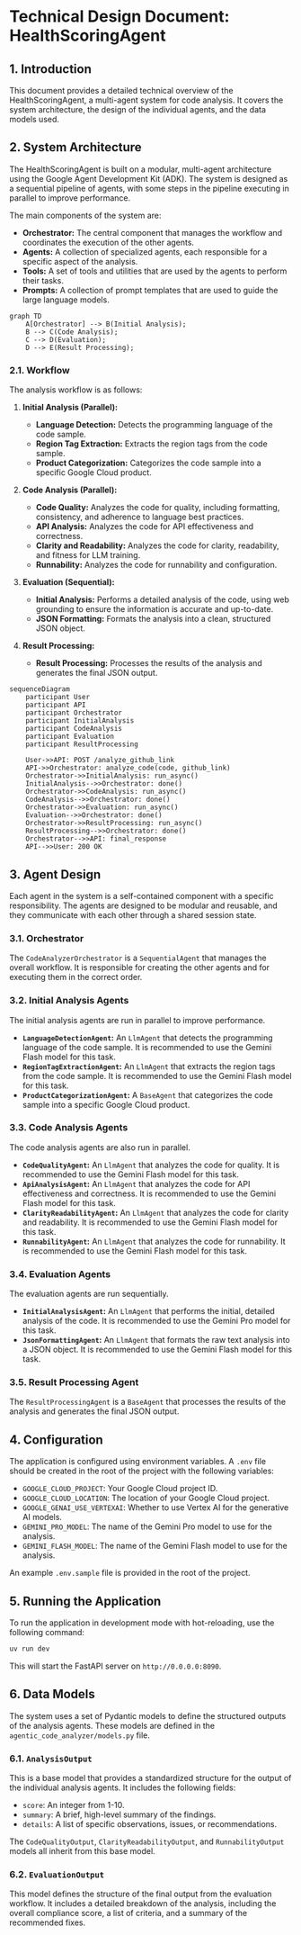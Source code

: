 # Technical Design Document: HealthScoringAgent

## 1. Introduction

This document provides a detailed technical overview of the HealthScoringAgent, a multi-agent system for code analysis. It covers the system architecture, the design of the individual agents, and the data models used.

## 2. System Architecture

The HealthScoringAgent is built on a modular, multi-agent architecture using the Google Agent Development Kit (ADK). The system is designed as a sequential pipeline of agents, with some steps in the pipeline executing in parallel to improve performance.

The main components of the system are:

* **Orchestrator:** The central component that manages the workflow and coordinates the execution of the other agents.
* **Agents:** A collection of specialized agents, each responsible for a specific aspect of the analysis.
* **Tools:** A set of tools and utilities that are used by the agents to perform their tasks.
* **Prompts:** A collection of prompt templates that are used to guide the large language models.

```mermaid
graph TD
    A[Orchestrator] --> B(Initial Analysis);
    B --> C(Code Analysis);
    C --> D(Evaluation);
    D --> E(Result Processing);
```

### 2.1. Workflow

The analysis workflow is as follows:

1. **Initial Analysis (Parallel):**
    * **Language Detection:** Detects the programming language of the code sample.
    * **Region Tag Extraction:** Extracts the region tags from the code sample.
    * **Product Categorization:** Categorizes the code sample into a specific Google Cloud product.

2. **Code Analysis (Parallel):**
    * **Code Quality:** Analyzes the code for quality, including formatting, consistency, and adherence to language best practices.
    * **API Analysis:** Analyzes the code for API effectiveness and correctness.
    * **Clarity and Readability:** Analyzes the code for clarity, readability, and fitness for LLM training.
    * **Runnability:** Analyzes the code for runnability and configuration.

3. **Evaluation (Sequential):**
    * **Initial Analysis:** Performs a detailed analysis of the code, using web grounding to ensure the information is accurate and up-to-date.
    * **JSON Formatting:** Formats the analysis into a clean, structured JSON object.

4. **Result Processing:**
    * **Result Processing:** Processes the results of the analysis and generates the final JSON output.

```mermaid
sequenceDiagram
    participant User
    participant API
    participant Orchestrator
    participant InitialAnalysis
    participant CodeAnalysis
    participant Evaluation
    participant ResultProcessing

    User->>API: POST /analyze_github_link
    API->>Orchestrator: analyze_code(code, github_link)
    Orchestrator->>InitialAnalysis: run_async()
    InitialAnalysis-->>Orchestrator: done()
    Orchestrator->>CodeAnalysis: run_async()
    CodeAnalysis-->>Orchestrator: done()
    Orchestrator->>Evaluation: run_async()
    Evaluation-->>Orchestrator: done()
    Orchestrator->>ResultProcessing: run_async()
    ResultProcessing-->>Orchestrator: done()
    Orchestrator-->>API: final_response
    API-->>User: 200 OK
```

## 3. Agent Design

Each agent in the system is a self-contained component with a specific responsibility. The agents are designed to be modular and reusable, and they communicate with each other through a shared session state.

### 3.1. Orchestrator

The `CodeAnalyzerOrchestrator` is a `SequentialAgent` that manages the overall workflow. It is responsible for creating the other agents and for executing them in the correct order.

### 3.2. Initial Analysis Agents

The initial analysis agents are run in parallel to improve performance.

* **`LanguageDetectionAgent`:** An `LlmAgent` that detects the programming language of the code sample. It is recommended to use the Gemini Flash model for this task.
* **`RegionTagExtractionAgent`:** An `LlmAgent` that extracts the region tags from the code sample. It is recommended to use the Gemini Flash model for this task.
* **`ProductCategorizationAgent`:** A `BaseAgent` that categorizes the code sample into a specific Google Cloud product.

### 3.3. Code Analysis Agents

The code analysis agents are also run in parallel.

* **`CodeQualityAgent`:** An `LlmAgent` that analyzes the code for quality. It is recommended to use the Gemini Flash model for this task.
* **`ApiAnalysisAgent`:** An `LlmAgent` that analyzes the code for API effectiveness and correctness. It is recommended to use the Gemini Flash model for this task.
* **`ClarityReadabilityAgent`:** An `LlmAgent` that analyzes the code for clarity and readability. It is recommended to use the Gemini Flash model for this task.
* **`RunnabilityAgent`:** An `LlmAgent` that analyzes the code for runnability. It is recommended to use the Gemini Flash model for this task.

### 3.4. Evaluation Agents

The evaluation agents are run sequentially.

* **`InitialAnalysisAgent`:** An `LlmAgent` that performs the initial, detailed analysis of the code. It is recommended to use the Gemini Pro model for this task.
* **`JsonFormattingAgent`:** An `LlmAgent` that formats the raw text analysis into a JSON object. It is recommended to use the Gemini Flash model for this task.

### 3.5. Result Processing Agent

The `ResultProcessingAgent` is a `BaseAgent` that processes the results of the analysis and generates the final JSON output.

## 4. Configuration

The application is configured using environment variables. A `.env` file should be created in the root of the project with the following variables:

* `GOOGLE_CLOUD_PROJECT`: Your Google Cloud project ID.
* `GOOGLE_CLOUD_LOCATION`: The location of your Google Cloud project.
* `GOOGLE_GENAI_USE_VERTEXAI`: Whether to use Vertex AI for the generative AI models.
* `GEMINI_PRO_MODEL`: The name of the Gemini Pro model to use for the analysis.
* `GEMINI_FLASH_MODEL`: The name of the Gemini Flash model to use for the analysis.

An example `.env.sample` file is provided in the root of the project.

## 5. Running the Application

To run the application in development mode with hot-reloading, use the following command:

```bash
uv run dev
```

This will start the FastAPI server on `http://0.0.0.0:8090`.

## 6. Data Models

The system uses a set of Pydantic models to define the structured outputs of the analysis agents. These models are defined in the `agentic_code_analyzer/models.py` file.

### 6.1. `AnalysisOutput`

This is a base model that provides a standardized structure for the output of the individual analysis agents. It includes the following fields:

* `score`: An integer from 1-10.
* `summary`: A brief, high-level summary of the findings.
* `details`: A list of specific observations, issues, or recommendations.

The `CodeQualityOutput`, `ClarityReadabilityOutput`, and `RunnabilityOutput` models all inherit from this base model.

### 6.2. `EvaluationOutput`

This model defines the structure of the final output from the evaluation workflow. It includes a detailed breakdown of the analysis, including the overall compliance score, a list of criteria, and a summary of the recommended fixes.
